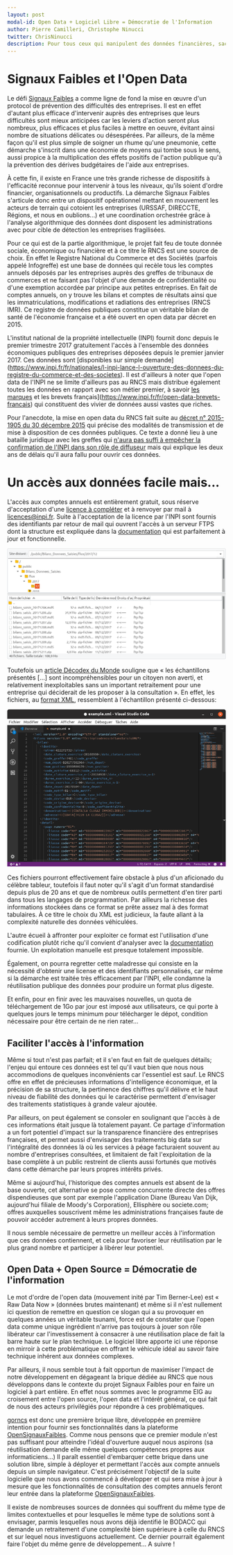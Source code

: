 ```yaml
---
layout: post
modal-id: Open Data + Logiciel Libre = Démocratie de l'Information
author: Pierre Camilleri, Christophe Ninucci
twitter: ChrisNinucci
description: Pour tous ceux qui manipulent des données financières, sachez que les bilans annuels déposés après le 1er janvier 2017 sont offerts en open data par l'INPI. Le format des données n'est aujourd'hui pas le plus attrayant, mais nous avons décidé dans le cadre de notre défi EIG de développer des outils open source pour permettre leur exploitation par le plus grand nombre.
---
```



# Signaux Faibles et l'Open Data

Le défi [Signaux Faibles](https://entrepreneur-interet-general.etalab.gouv.fr/defi/2017/09/26/signauxfaibles/) a comme ligne de fond la mise en œuvre d'un protocol de prévention des difficultés des entreprises. Il est en effet d'autant plus efficace d'intervenir auprès des entreprises que leurs difficultés sont mieux anticipées car les leviers d'action seront plus nombreux, plus efficaces et plus faciles à mettre en oeuvre, évitant ainsi nombre de situations délicates ou désespérées. Par ailleurs, de la même façon qu'il est plus simple de soigner un rhume qu'une pneumonie, cette démarche s'inscrit dans une économie de moyens qui tombe sous le sens, aussi propice à la multiplication des effets positifs de l'action publique qu'à la prévention des dérives budgétaires de l'aide aux entreprises.

À cette fin, il existe en France une très grande richesse de dispositifs à l'efficacité reconnue pour intervenir à tous les niveaux, qu'ils soient d'ordre financier, organisationnels ou productifs. La démarche Signaux Faibles s'articule donc entre un dispositif opérationnel mettant en mouvement les acteurs de terrain qui cotoient les entreprises (URSSAF, DIRECCTE, Régions, et nous en oublions...) et une coordination orchestrée grâce à l'analyse algorithmique des données dont disposent les administrations avec pour cible de détection les entreprises fragilisées.

Pour ce qui est de la partie algorithmique, le projet fait feu de toute donnée sociale, économique ou financière et à ce titre le RNCS est une source de choix. En effet le Registre National du Commerce et des Sociétés (parfois appelé Infogreffe) est une base de données qui recèle tous les comptes annuels déposés par les entreprises auprès des greffes de tribunaux de commerces et ne faisant pas l'objet d'une demande de confidentialité ou d'une exemption accordée par principe aux petites entreprises. En fait de comptes annuels, on y trouve les bilans et comptes de résultats ainsi que les immatriculations, modifications et radiations des entreprises (RNCS IMR). Ce registre de données publiques constitue un véritable bilan de santé de l'économie française et a été ouvert en open data par décret en 2015.

L'institut national de la propriété intellectuelle (INPI) fournit donc depuis le premier trimestre 2017 gratuitement l'accès à l'ensemble des données économiques publiques des entreprises déposées depuis le premier janvier 2017. Ces données sont [disponibles sur simple demande] 
(https://www.inpi.fr/fr/nationales/l-inpi-lance-l-ouverture-des-donnees-du-registre-du-commerce-et-des-societes). Il est d'ailleurs à noter que l'open data de l'INPI ne se limite d'ailleurs pas au RNCS mais distribue également toutes les données en rapport avec son métier premier, à savoir [les marques](https://www.inpi.fr/fr/open-data-marques-francaises) et les brevets français](https://www.inpi.fr/fr/open-data-brevets-francais) qui constituent des vivier de données aussi vastes que riches.

Pour l'anecdote, la mise en open data du RNCS fait suite au [décret n° 2015-1905 du 30 décembre 2015](https://www.legifrance.gouv.fr/affichTexte.do?cidTexte=JORFTEXT000031741407) qui précise des modalités de transmission et de mise à disposition de ces données publiques. Ce texte a donné lieu à une bataille juridique avec les greffes qui [n'aura pas suffi à empêcher la confirmation de l'INPI dans son rôle de diffuseur](https://www.legifrance.gouv.fr/affichCodeArticle.do?cidTexte=LEGITEXT000005634379&idArticle=LEGIARTI000031821154&dateTexte=) mais qui explique les deux ans de délais qu'il aura fallu pour ouvrir ces données.

# Un accès aux données facile mais...
L'accès aux comptes annuels est entièrement gratuit, sous réserve d'acceptation d'une [licence à compléter](https://www.inpi.fr/sites/default/files/licence_rncs_comptes_annuels_mars_2017_0.pdf) et à renvoyer par mail à licences@inpi.fr. Suite à l'acceptation de la licence par l'INPI sont fournis des identifiants par retour de mail qui ouvrent l'accès à un serveur FTPS dont la structure est expliquée dans la [documentation](https://www.inpi.fr/fr/sites/default/files/doc_tech_comptes_annuels_decembre_2017_v1.4.pdf) qui est parfaitement à jour et fonctionnelle.

![Aperçu du dépot](/img/filezillaRncs.png)

Toutefois un [article Décodex du Monde](https://www.lemonde.fr/les-decodeurs/article/2018/06/22/comment-infogreffe-a-garde-la-main-sur-les-donnees-legales-des-entreprises_5319408_4355770.html) souligne que « les échantillons présentés [...] sont incompréhensibles pour un citoyen non averti, et relativement inexploitables sans un important retraitement pour une entreprise qui déciderait de les proposer à la consultation ». En effet, les fichiers, au [format XML](https://fr.wikipedia.org/wiki/Extensible_Markup_Language), ressemblent à l'échantillon présenté ci-dessous: 

![screenshot XML](/img/screenXML.png)

Ces fichiers pourront effectivement faire obstacle à plus d'un aficionado du célèbre tableur, toutefois il faut noter qu'il s'agit d'un format standardisé depuis plus de 20 ans et que de nombreux outils permettent d'en tirer parti dans tous les langages de programmation. Par ailleurs la richesse des informations stockées dans ce format se prête assez mal à des format tabulaires. À ce titre le choix du XML est judicieux, la faute allant à la complexité naturelle des données véhiculées.

L'autre écueil à affronter pour exploiter ce format est l'utilisation d'une codification plutôt riche qu'il convient d'analyser avec la [documentation](https://www.inpi.fr/sites/default/files/doc_tech_comptes_annuels_decembre_2017_v1.4.pdf) fournie. Un exploitation manuelle est presque totalement impossible.

Également, on pourra regretter cette maladresse qui consiste en la nécessité d'obtenir une license et des identifiants personnalisés, car même si la démarche est traitée très efficacement par l'INPI, elle condamne la réutilisation publique des données pour produire un format plus digeste.

Et enfin, pour en finir avec les mauvaises nouvelles, un quota de téléchargement de 1Go par jour est imposé aux utilisateurs, ce qui porte à quelques jours le temps minimum pour télécharger le dépot, condition nécessaire pour être certain de ne rien rater…

## Faciliter l'accès à l'information
Même si tout n'est pas parfait; et il s'en faut en fait de quelques détails; l'enjeu qui entoure ces données est tel qu'il vaut bien que nous nous accommodions de quelques inconvénients car l'essentiel est sauf. Le RNCS offre en effet de précieuses informations d'intelligence économique, et la précision de sa structure, la pertinence des chiffres qu'il délivre et le haut niveau de fiabilité des données qui le caractérise permettent d'envisager des traitements statistiques à grande valeur ajoutée.


Par ailleurs, on peut également se consoler en soulignant que l'accès à de ces informations était jusque là totalement payant. Ce partage d'information a un fort potentiel d'impact sur la transparence financière des entreprises françaises, et permet aussi d'envisager des traitements big data sur l'intégralité des données là où les services à péage facturaient souvent au nombre d'entreprises consultées, et limitaient de fait l'exploitation de la base complète à un public restreint de clients aussi fortunés que motivés dans cette démarche par leurs propres intérêts privés.


Même si aujourd'hui, l'historique des comptes annuels est absent de la base ouverte, cet alternative se pose comme concurrente directe des offres dispendieuses que sont par exemple l'application Diane (Bureau Van Dijk, aujourd'hui filiale de Moody's Corporation), Ellisphère ou societe.com; offres auxquelles souscrivent même les administrations françaises faute de pouvoir accéder autrement à leurs propres données.

Il nous semble nécessaire de permettre un meilleur accès à l'information que ces données contiennent, et cela pour favoriser leur réutilisation par le plus grand nombre et participer à libérer leur potentiel.

## Open Data + Open Source = Démocratie de l'information

Le mot d'ordre de l'open data (mouvement inité par Tim Berner-Lee) est « Raw Data Now » (données brutes maintenant) et même si il n'est nullement ici question de remettre en question ce slogan qui a su provoquer en quelques années un véritable tsunami, force est de constater que l'open data comme unique ingrédient n'arrive pas toujours à jouer son rôle libérateur car l'investissement à consacrer à une réutilisation place de fait la barre haute sur le plan technique. Le logiciel libre apporte ici une réponse en mirroir à cette problématique en offrant le véhicule idéal au savoir faire technique inhérent aux données complexes.

Par ailleurs, il nous semble tout à fait opportun de maximiser l'impact de notre développement en dégageant la brique dédiée au RNCS que nous développons dans le contexte du projet Signaux Faibles pour en faire un logiciel à part entière. En effet nous sommes avec le programme EIG au croisement entre l'open source, l'open data et l'intérêt général, ce qui fait de nous des acteurs privilégiés pour répondre à ces problématiques.

[gorncs](https://github.com/chrnin/gorncs) est donc une première brique libre, développée en première intention pour fournir ses fonctionnalités dans la plateforme [OpenSignauxFaibles](https://github.com/entrepreneur-interet-general/opensignauxfaibles). Comme nous pensons que ce premier module n'est pas suffisant pour atteindre l'idéal d'ouverture auquel nous aspirons (sa réutilisation demande elle même quelques compétences propres aux informaticiens…) Il paraît essentiel d'embarquer cette brique dans une solution libre, simple à déployer et permettant l'accès aux compte annuels depuis un simple navigateur. C'est précisément l'objectif de la suite logicielle que nous avons commencé à développer et qui sera mise à jour à mesure que les fonctionnalités de consultation des comptes annuels feront leur entrée dans la plateforme [OpenSignauxFaibles](https://github.com/entrepreneur-interet-general/opensignauxfaibles).

Il existe de nombreuses sources de données qui souffrent du même type de limites contextuelles et pour lesquelles le même type de solutions sont à envisager, parmis lesquelles nous avons déjà identifié le BODACC qui demande un retraitement d'une complexité bien supérieure à celle du RNCS et sur lequel nous investiguons actuellement. Ce dernier pourrait également faire l'objet du même genre de développement… A suivre !